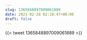 ```yaml
---
slug: 1365848897009061889
date: 2021-02-28 02:18:47+00:00
draft: false
---
```


{{< tweet 1365848897009061889 >}}
